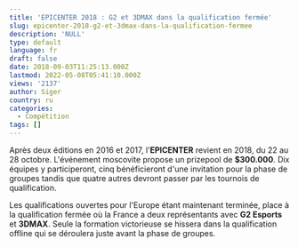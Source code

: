 ```yaml
---
title: 'EPICENTER 2018 : G2 et 3DMAX dans la qualification fermée'
slug: epicenter-2018-g2-et-3dmax-dans-la-qualification-fermee
description: 'NULL'
type: default
language: fr
draft: false
date: 2018-09-03T11:25:13.000Z
lastmod: 2022-05-08T05:41:10.000Z
views: '2137'
author: Siger
country: ru
categories:
  - Compétition
tags: []
---
```

Après deux éditions en 2016 et 2017, l'**EPICENTER** revient en 2018, du 22 au 28 octobre. L'événement moscovite propose un prizepool de **$300.000**. Dix équipes y participeront, cinq bénéficieront d'une invitation pour la phase de groupes tandis que quatre autres devront passer par les tournois de qualification.   
  
Les qualifications ouvertes pour l'Europe étant maintenant terminée, place à la qualification fermée où la France a deux représentants avec **G2 Esports** et **3DMAX**. Seule la formation victorieuse se hissera dans la qualification offline qui se déroulera juste avant la phase de groupes. 
